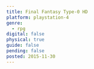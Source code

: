 ```yaml
---
title: Final Fantasy Type-0 HD
platform: playstation-4
genre:
  - rpg
digital: false
physical: true
guide: false
pending: false
posted: 2015-11-30
---
```

